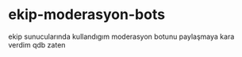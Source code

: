 # ekip-moderasyon-bots
ekip sunucularında kullandıgım moderasyon botunu paylaşmaya kara verdim qdb zaten
